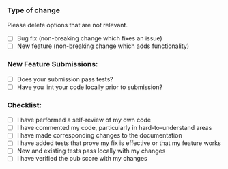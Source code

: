 ### Type of change

Please delete options that are not relevant.

- [ ] Bug fix (non-breaking change which fixes an issue)
- [ ] New feature (non-breaking change which adds functionality)

### New Feature Submissions:

- [ ] Does your submission pass tests?
- [ ] Have you lint your code locally prior to submission?

### Checklist:

- [ ] I have performed a self-review of my own code
- [ ] I have commented my code, particularly in hard-to-understand areas
- [ ] I have made corresponding changes to the documentation
- [ ] I have added tests that prove my fix is effective or that my feature works
- [ ] New and existing tests pass locally with my changes
- [ ] I have verified the pub score with my changes
